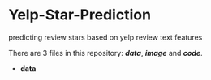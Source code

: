# Yelp-Star-Prediction
predicting review stars based on yelp review text features

There are 3 files in this repository: ***data***, ***image*** and ***code***.
* **data**
